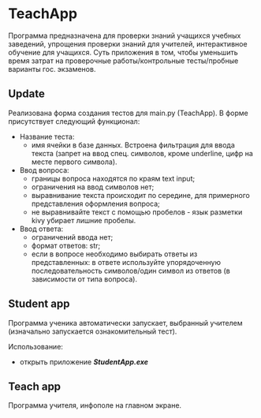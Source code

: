 # TeachApp

Программа предназначена для проверки знаний учащихся учебных заведений, упрощения проверки знаний для учителей, интерактивное обучение для учащихся. 
Суть приложения в том, чтобы уменьшить время затрат на проверочные работы/контрольные тесты/пробные варианты гос. экзаменов.

## Update

Реализована форма создания тестов для main.py (TeachApp). В форме присутствует следующий функционал:
- Название теста:
	* имя ячейки в базе данных. Встроена фильтрация для ввода текста (запрет на ввод спец. символов, кроме underline, цифр на месте первого символа).
- Ввод вопроса:
	* границы вопроса находятся по краям text input;
	* ограничения на ввод символов нет;
	* выравнивание текста происходит по середине, для примерного представления оформления вопроса;
	* не выравнивайте текст с помощью пробелов - язык разметки kivy убирает лишние пробелы.
- Ввод ответа:
	* ограничений ввода нет;
	* формат ответов: str;
	* если в вопросе необходимо выбирать ответы из представленных: в ответе используйте упорядоченную последовательность символов/один символ из ответов (в зависимости от типа вопроса).

## Student app

Программа ученика автоматически запускает, выбранный учителем (изначально запускается ознакомительный тест).

Использование:
- открыть приложение ***StudentApp.exe***

## Teach app

Программа учителя, инфополе на главном экране.
